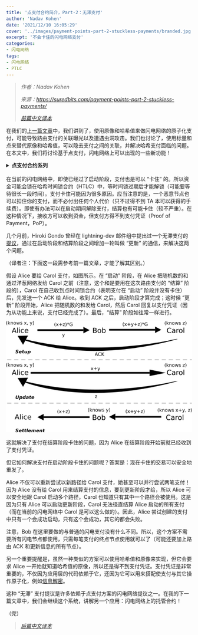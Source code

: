 ```yaml
---
title: '点支付合约简介，Part-2：无滞支付'
author: 'Nadav Kohen'
date: '2021/12/10 16:05:29'
cover: '../images/payment-points-part-2-stuckless-payments/branded.jpg'
excerpt: '不会卡住的闪电网络支付'
categories:
- 闪电网络
tags:
- 闪电网络
- PTLC
---
```



> *作者：Nadav Kohen*
>
> *来源：<https://suredbits.com/payment-points-part-2-stuckless-payments/>*
>
> *[前篇中文译本](https://www.btcstudy.org/2021/10/26/payment-points-part-1-replacing-HTLC/)*

在我们的[上一篇文章](https://suredbits.com/payment-points-part-1/)中，我们讲到了，使用原像和哈希值来做闪电网络的原子化支付，可能导致路由支付的关联曝光以及遭遇虫洞攻击。我们也讨论了，使用标量和点来替代原像和哈希值，可以隐去支付之间的关联，并解决哈希支付面临的问题。在本文中，我们将讨论基于点支付，闪电网络上可以出现的一些新功能！

<details><summary><strong>点支付合约系列</strong></summary>
<a href="https://suredbits.com/payment-points-part-1/">Payment Points Part 1: Replacing HTLCs</a><br>
<a href="https://suredbits.com/payment-points-part-2-stuckless-payments/">Payment Points Part 2: “Stuckless” Payments</a><br>
<a href="https://suredbits.com/payment-points-part-3-escrow-contracts/">Payment Points Part 3: Escrow Contracts</a><br>
<a href="https://suredbits.com/payment-points-part-4-selling-signatures/">Payment Points Part 4: Selling Signatures</a>
</details><br>
在当前的闪电网络中，即使已经过了启动阶段，支付也是可以 “卡住” 的。所以资金可能会锁在哈希时间锁合约（HTLC）中，等时间锁过期后才能解锁（可能要等待很长一段时间）。支付卡住可能因为很多原因。应当注意的是，一个恶意节点也可以扣住你的支付，而不必付出任何个人代价（只不过得不到 TA 本可以获得的手续费）。即使有办法可以在启动期间解除支付，结算也有可能卡住（较不严重）。在这种情况下，接收方可以收到资金，但支付方得不到支付凭证（Proof of Payment，PoP）。

几个月前，Hiroki Gondo 曾经在 lightning-dev 邮件组中提出过一个无滞支付的[提议](https://lists.linuxfoundation.org/pipermail/lightning-dev/2019-June/002029.html)，通过在启动阶段和结算阶段之间增加一轮叫做 “更新” 的通信，来解决这两个问题。

（译者注：下面这一段需参考前一篇文章，才能了解其区别。）

假设 Alice 要给 Carol 支付，如图所示。在 “启动” 阶段，在 Alice 把随机数的和通过洋葱网络发给 Carol 之前（注意，这个和是要用在这次路由支付的 “结算” 阶段的），Carol 在自己收到点时间锁合约（表明支付在 “启动” 阶段并没有卡住）后，先发送一个 ACK 给 Alice。收到 ACK 之后，启动阶段才算完成；这时候 “更新” 阶段开始，Alice 把随机数的和发给 Carol，然后 Carol 回复以支付凭证（因为从功能上来说，支付已经完成了）。最后，“结算” 阶段如往常一样进行。

![Stuckless Payments](../images/payment-points-part-2-stuckless-payments/ntPoint.png)

这就解决了支付在结算阶段卡住的问题，因为 Alice 在结算阶段开始前就已经收到了支付凭证。

但它如何解决支付在启动阶段卡住的问题呢？答案是：现在卡住的交易可以安全地重发了。

Alice 不仅可以重新尝试以新路径给 Carol 支付，她甚至可以并行尝试两笔支付！因为 Alice 没有给 Carol 用来结算支付的信息，要到更新阶段才给，所以 Alice 可以安全地跟 Carol 启动多个路径，Carol 也知道只有其中一个路径会被使用。这是因为只有 Alice 可以启动更新阶段，Carol 无法径直结算 Alice 启动的所有支付（而在当前的闪电网络中 Carol 是可以这么做的）。因此，Alice 尝试创建的支付中只有一个会成功启动，只有这个会成功，其它的都会失败。

注意，Bob 在这里要做的与普通的闪电支付没有什么不同。所以，这个方案不需要所有闪电节点都使用，只需每笔支付的终点节点使用就可以了（可能还要加上路由 ACK 和更新信息的所有节点）。

另一个重要提醒是，虽然一种类似的方案可以使用哈希值和原像来实现，但它会要求 Alice 一开始就知道哈希值的原像，所以还是得不到支付凭证。支付凭证是非常重要的，不仅因为应用层的代码依赖于它，还因为它可以用来搭配使支付与其它操作原子化，例如[信息解密](https://suredbits.com/paid-apis/)。

这种 “无滞” 支付提议是许多依赖于点支付方案的闪电网络提议之一。在我的下一篇文章中，我们会继续这个系统，讲解另一个应用：闪电网络上的托管合约！

（完）

> *[后篇中文译本](https://www.btcstudy.org/2021/12/16/payment-points-part-3-escrow-contracts/)*